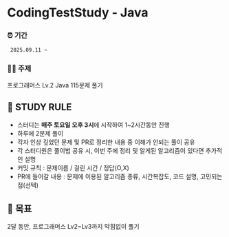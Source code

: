 # CodingTestStudy - Java

### ⏰ 기간

` 2025.09.11 ~`

### ✍🏻 주제

프로그래머스 Lv.2 Java 115문제 풀기


## 📌 STUDY RULE

- 스터디는 **매주 토요일 오후 3시**에 시작하여 1~2시간동안 진행
- 하루에 2문제 풀이
- 각자 인상 깊었던 문제 및 PR로 정리한 내용 중 이해가 안되는 풀이 공유
- 각 스터디원은 풀이법 공유 시, 이번 주에 정리 및 알게된 알고리즘이 있다면 추가적인 설명
- 커밋 규칙 : 문제이름 / 걸린 시간 / 정답(O,X)
- PR에 들어갈 내용 : 문제에 이용된 알고리즘 종류, 시간복잡도, 코드 설명, 고민되는점(선택)


## 🚀 목표
2달 동안, 프로그래머스 Lv2~Lv3까지 막힘없이 풀기
